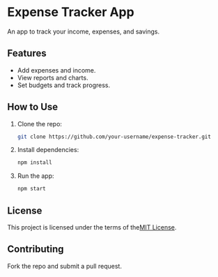 # Expense Tracker App

An app to track your income, expenses, and savings.

## Features
- Add expenses and income.
- View reports and charts.
- Set budgets and track progress.

## How to Use
1. Clone the repo:
    ```bash
    git clone https://github.com/your-username/expense-tracker.git
    ```
2. Install dependencies:
    ```bash
    npm install
    ```
3. Run the app:
    ```bash
    npm start
    ```

## License
This project is licensed under the terms of the[MIT License](LICENSE).
## Contributing
Fork the repo and submit a pull request.

